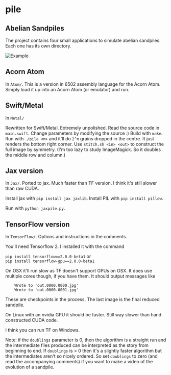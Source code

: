 # pile

Abelian Sandpiles
-----------------

The project contains four small applications to simulate abelian sandpiles.
Each one has its own directory.

![Example](2²⁷_grain_abelian_sandpile.png)

Acorn Atom
----------
In `Atom/`.
This is a version in 6502 assembly language for the Acorn Atom.
Simply load it up into an Acorn Atom (or emulator) and run.

Swift/Metal
-----------
In `Metal/`

Rewritten for Swift/Metal.
Extremely unpolished. Read the source code in `main.swift`. Change parameters by modifying the source :)
Build with `make`.
Run with `./pile <n>` and it'll do `2^n` grains dropped in the centre.
It just renders the bottom right corner.
Use `stitch.sh <in> <out>` to construct the full image by symmetry.
(I'm too lazy to study ImageMagick. So it doubles the middle row and column.)

Jax version
-----------
In `Jax/`.
Ported to jax. Much faster than TF version.
I think it's still slower than raw CUDA.

Install jax with `pip install jax jaxlib`.
Install PIL with `pip install pillow`.

Run with `python jaxpile.py`.

TensorFlow version
------------------
In `TensorFlow/`.
Options and instructions in the comments.

You'll need Tensorflow 2. I installed it with the command

  `pip install tensorflow==2.0.0-beta1`
or  
  `pip install tensorflow-gpu==2.0.0-beta1`
  
On OSX it'll run slow as TF doesn't support GPUs on OSX.
It does use multiple cores though, if you have them.
It should output messages like
```
    Wrote to 'out.0000.0000.jpg'
    Wrote to 'out.0000.0001.jpg'
```
These are checkpoints in the process. The last image is the final reduced sandpile.

On Linux with an nvidia GPU it should be faster.
Still way slower than hand constructed CUDA code.

I think you can run TF on Windows.

Note: if the `doublings` parameter is 0, then the algorithm is a straight run and the intermediate files produced can be interpreted as the story from beginning to end. If `doublings` is > 0 then it's a slightly faster algorithm but the intermediates aren't so nicely ordered. So set `doublings` to zero (and read the accompanying comments) if you want to make a video of the evolution of a sandpile.
